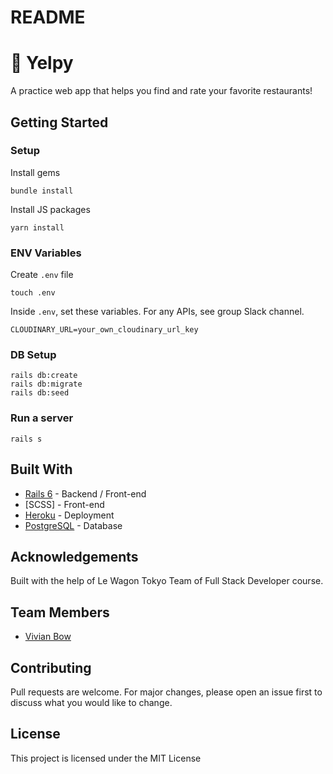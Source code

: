 # README

# 🥂 Yelpy

A practice web app that helps you find and rate your favorite restaurants!

<!-- _DROP SCREENSHOT HERE_
<br>
App home: https://WHATEVER.herokuapp.com -->


## Getting Started
### Setup

Install gems
```
bundle install
```
Install JS packages
```
yarn install
```

### ENV Variables
Create `.env` file
```
touch .env
```
Inside `.env`, set these variables. For any APIs, see group Slack channel.
```
CLOUDINARY_URL=your_own_cloudinary_url_key
```

### DB Setup
```
rails db:create
rails db:migrate
rails db:seed
```

### Run a server
```
rails s
```

## Built With
- [Rails 6](https://guides.rubyonrails.org/) - Backend / Front-end
- [SCSS] - Front-end
- [Heroku](https://heroku.com/) - Deployment
- [PostgreSQL](https://www.postgresql.org/) - Database


## Acknowledgements
Built with the help of Le Wagon Tokyo Team of Full Stack Developer course.

## Team Members
- [Vivian Bow](https://github.com/VivianBao?tab=repositories)

## Contributing
Pull requests are welcome. For major changes, please open an issue first to discuss what you would like to change.

## License
This project is licensed under the MIT License

